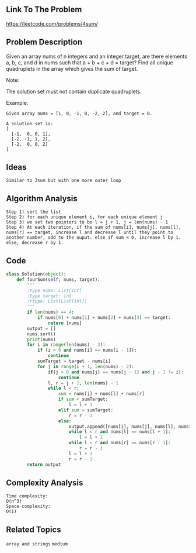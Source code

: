 ## Link To The Problem 
https://leetcode.com/problems/4sum/

## Problem Description
Given an array nums of n integers and an integer target, are there elements a, b, c, and d in nums such that a + b + c + d = target? Find all unique quadruplets in the array which gives the sum of target.

Note:

The solution set must not contain duplicate quadruplets.

Example:
```
Given array nums = [1, 0, -1, 0, -2, 2], and target = 0.

A solution set is:
[
  [-1,  0, 0, 1],
  [-2, -1, 1, 2],
  [-2,  0, 0, 2]
]
```
## Ideas
```
Similar to 3sum but with one more outer loop
```
## Algorithm Analysis
```
Step 1) sort the list
Step 2) for each unique element i, for each unique element j 
Step 3) we set two pointers to be l = j + 1, j = len(nums) - 1
Step 4) At each iteration, if the sum of nums[i], nums[j], nums[l], nums[r] == target, increase l and decrease l until they point to another number, add to the ouput. else if sum < 0, increase l by 1. else, decrease r by 1.
```

## Code
```py
class Solution(object):
    def fourSum(self, nums, target):
        """
        :type nums: List[int]
        :type target: int
        :rtype: List[List[int]]
        """
        if len(nums) == 4:
            if nums[0] + nums[1] + nums[2] + nums[3] == target:
                return [nums]
        output = []
        nums.sort()
        print(nums)
        for i in range(len(nums) - 3):
            if (i > 0 and nums[i] == nums[i - 1]):
                continue
            sumTarget = target - nums[i]
            for j in range(i + 1, len(nums) - 2):
                if(j > 0 and nums[j] == nums[j - 1] and j - 1 != i):
                    continue
                l, r = j + 1, len(nums) - 1
                while l < r:
                    sum = nums[j] + nums[l] + nums[r]
                    if sum < sumTarget:
                        l = l + 1
                    elif sum > sumTarget:
                        r = r - 1
                    else:
                        output.append([nums[i], nums[j], nums[l], nums[r]])
                        while l < r and nums[l] == nums[l + 1]:
                            l = l + 1
                        while l < r and nums[r] == nums[r - 1]:
                            r = r - 1
                        l = l + 1
                        r = r - 1
        return output
```
## Complexity Analysis
```
Time complexity: 
O(n^3)
Space complexity: 
O(1) 
```
## Related Topics
```array and strings``` ```medium```




